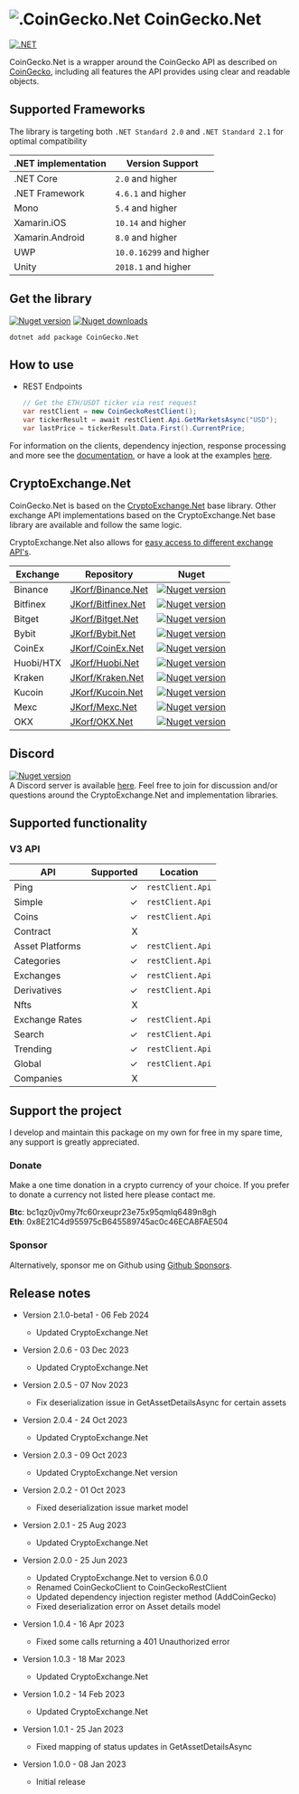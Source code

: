 # ![.CoinGecko.Net](https://github.com/JKorf/CoinGecko.Net/blob/main/CoinGecko.Net/Icon/icon.png?raw=true) CoinGecko.Net

[![.NET](https://img.shields.io/github/actions/workflow/status/JKorf/CoinGecko.Net/dotnet.yml?style=for-the-badge)](https://github.com/JKorf/CoinGecko.Net/actions/workflows/dotnet.yml)

CoinGecko.Net is a wrapper around the CoinGecko API as described on [CoinGecko](https://www.coingecko.com/en/api/documentation), including all features the API provides using clear and readable objects.

## Supported Frameworks
The library is targeting both `.NET Standard 2.0` and `.NET Standard 2.1` for optimal compatibility

|.NET implementation|Version Support|
|--|--|
|.NET Core|`2.0` and higher|
|.NET Framework|`4.6.1` and higher|
|Mono|`5.4` and higher|
|Xamarin.iOS|`10.14` and higher|
|Xamarin.Android|`8.0` and higher|
|UWP|`10.0.16299` and higher|
|Unity|`2018.1` and higher|

## Get the library
[![Nuget version](https://img.shields.io/nuget/v/coingecko.net.svg?style=for-the-badge)](https://www.nuget.org/packages/CoinGecko.Net)  [![Nuget downloads](https://img.shields.io/nuget/dt/CoinGecko.Net.svg?style=for-the-badge)](https://www.nuget.org/packages/CoinGecko.Net)

	dotnet add package CoinGecko.Net

## How to use
* REST Endpoints
	```csharp
	// Get the ETH/USDT ticker via rest request
	var restClient = new CoinGeckoRestClient();
	var tickerResult = await restClient.Api.GetMarketsAsync("USD");
	var lastPrice = tickerResult.Data.First().CurrentPrice;
	```

For information on the clients, dependency injection, response processing and more see the [documentation](https://jkorf.github.io/CryptoExchange.Net), or have a look at the examples  [here](https://github.com/JKorf/CryptoExchange.Net/tree/master/Examples).

## CryptoExchange.Net
CoinGecko.Net is based on the [CryptoExchange.Net](https://github.com/JKorf/CryptoExchange.Net) base library. Other exchange API implementations based on the CryptoExchange.Net base library are available and follow the same logic.

CryptoExchange.Net also allows for [easy access to different exchange API's](https://jkorf.github.io/CryptoExchange.Net#idocs_common).

|Exchange|Repository|Nuget|
|--|--|--|
|Binance|[JKorf/Binance.Net](https://github.com/JKorf/Binance.Net)|[![Nuget version](https://img.shields.io/nuget/v/Binance.net.svg?style=flat-square)](https://www.nuget.org/packages/Binance.Net)|
|Bitfinex|[JKorf/Bitfinex.Net](https://github.com/JKorf/Bitfinex.Net)|[![Nuget version](https://img.shields.io/nuget/v/Bitfinex.net.svg?style=flat-square)](https://www.nuget.org/packages/Bitfinex.Net)|
|Bitget|[JKorf/Bitget.Net](https://github.com/JKorf/Bitget.Net)|[![Nuget version](https://img.shields.io/nuget/v/JK.Bitget.net.svg?style=flat-square)](https://www.nuget.org/packages/JK.Bitget.Net)|
|Bybit|[JKorf/Bybit.Net](https://github.com/JKorf/Bybit.Net)|[![Nuget version](https://img.shields.io/nuget/v/Bybit.net.svg?style=flat-square)](https://www.nuget.org/packages/Bybit.Net)|
|CoinEx|[JKorf/CoinEx.Net](https://github.com/JKorf/CoinEx.Net)|[![Nuget version](https://img.shields.io/nuget/v/CoinEx.net.svg?style=flat-square)](https://www.nuget.org/packages/CoinEx.Net)|
|Huobi/HTX|[JKorf/Huobi.Net](https://github.com/JKorf/Huobi.Net)|[![Nuget version](https://img.shields.io/nuget/v/Huobi.net.svg?style=flat-square)](https://www.nuget.org/packages/Huobi.Net)|
|Kraken|[JKorf/Kraken.Net](https://github.com/JKorf/Kraken.Net)|[![Nuget version](https://img.shields.io/nuget/v/KrakenExchange.net.svg?style=flat-square)](https://www.nuget.org/packages/KrakenExchange.Net)|
|Kucoin|[JKorf/Kucoin.Net](https://github.com/JKorf/Kucoin.Net)|[![Nuget version](https://img.shields.io/nuget/v/Kucoin.net.svg?style=flat-square)](https://www.nuget.org/packages/Kucoin.Net)|
|Mexc|[JKorf/Mexc.Net](https://github.com/JKorf/Mexc.Net)|[![Nuget version](https://img.shields.io/nuget/v/JK.Mexc.net.svg?style=flat-square)](https://www.nuget.org/packages/JK.Mexc.Net)|
|OKX|[JKorf/OKX.Net](https://github.com/JKorf/OKX.Net)|[![Nuget version](https://img.shields.io/nuget/v/JK.OKX.net.svg?style=flat-square)](https://www.nuget.org/packages/JK.OKX.Net)|

## Discord
[![Nuget version](https://img.shields.io/discord/847020490588422145?style=for-the-badge)](https://discord.gg/MSpeEtSY8t)  
A Discord server is available [here](https://discord.gg/MSpeEtSY8t). Feel free to join for discussion and/or questions around the CryptoExchange.Net and implementation libraries.

## Supported functionality

### V3 API
|API|Supported|Location|
|--|--:|--|
|Ping|✓|`restClient.Api`|
|Simple|✓|`restClient.Api`|
|Coins|✓|`restClient.Api`|
|Contract|X||
|Asset Platforms|✓|`restClient.Api`|
|Categories|✓|`restClient.Api`|
|Exchanges|✓|`restClient.Api`|
|Derivatives|✓|`restClient.Api`|
|Nfts|X||
|Exchange Rates|✓|`restClient.Api`|
|Search|✓|`restClient.Api`|
|Trending|✓|`restClient.Api`|
|Global|✓|`restClient.Api`|
|Companies|X||

## Support the project
I develop and maintain this package on my own for free in my spare time, any support is greatly appreciated.

### Donate
Make a one time donation in a crypto currency of your choice. If you prefer to donate a currency not listed here please contact me.

**Btc**:  bc1qz0jv0my7fc60rxeupr23e75x95qmlq6489n8gh  
**Eth**:  0x8E21C4d955975cB645589745ac0c46ECA8FAE504   

### Sponsor
Alternatively, sponsor me on Github using [Github Sponsors](https://github.com/sponsors/JKorf). 

## Release notes
* Version 2.1.0-beta1 - 06 Feb 2024
    * Updated CryptoExchange.Net

* Version 2.0.6 - 03 Dec 2023
    * Updated CryptoExchange.Net

* Version 2.0.5 - 07 Nov 2023
    * Fix deserialization issue in GetAssetDetailsAsync for certain assets

* Version 2.0.4 - 24 Oct 2023
    * Updated CryptoExchange.Net

* Version 2.0.3 - 09 Oct 2023
    * Updated CryptoExchange.Net version

* Version 2.0.2 - 01 Oct 2023
    * Fixed deserialization issue market model

* Version 2.0.1 - 25 Aug 2023
    * Updated CryptoExchange.Net

* Version 2.0.0 - 25 Jun 2023
    * Updated CryptoExchange.Net to version 6.0.0
    * Renamed CoinGeckoClient to CoinGeckoRestClient
    * Updated dependency injection register method (AddCoinGecko)
    * Fixed deserialization error on Asset details model

* Version 1.0.4 - 16 Apr 2023
    * Fixed some calls returning a 401 Unauthorized error

* Version 1.0.3 - 18 Mar 2023
    * Updated CryptoExchange.Net

* Version 1.0.2 - 14 Feb 2023
    * Updated CryptoExchange.Net

* Version 1.0.1 - 25 Jan 2023
    * Fixed mapping of status updates in GetAssetDetailsAsync

* Version 1.0.0 - 08 Jan 2023
    * Initial release